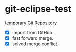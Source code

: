 # git-eclipse-test
temporary Git Repository

 - [X] import from GitHub.
 - [X] fast forward merge.
 - [X] solved merge conflict.
